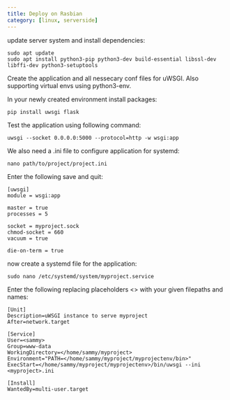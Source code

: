 ```yaml
---
title: Deploy on Rasbian
category: [linux, serverside]
---
```


update server system and install dependencies:

```
sudo apt update
sudo apt install python3-pip python3-dev build-essential libssl-dev libffi-dev python3-setuptools
```

Create the application and all nessecary conf files for uWSGI. Also supporting virtual envs using python3-env.

In your newly created environment install packages:

```
pip install uwsgi flask
```

Test the application using following command:

```
uwsgi --socket 0.0.0.0:5000 --protocol=http -w wsgi:app
```

We also need a .ini file to configure application for systemd:

```
nano path/to/project/project.ini
```

Enter the following save and quit:

```
[uwsgi]
module = wsgi:app

master = true
processes = 5

socket = myproject.sock
chmod-socket = 660
vacuum = true

die-on-term = true
```

now create a systemd file for the application:

```
sudo nano /etc/systemd/system/myproject.service
```

Enter the following replacing placeholders <> with your given filepaths and names:

```
[Unit]
Description=uWSGI instance to serve myproject
After=network.target

[Service]
User=<sammy>
Group=www-data
WorkingDirectory=</home/sammy/myproject>
Environment="PATH=</home/sammy/myproject/myprojectenv/bin>"
ExecStart=</home/sammy/myproject/myprojectenv>/bin/uwsgi --ini <myproject>.ini

[Install]
WantedBy=multi-user.target
```